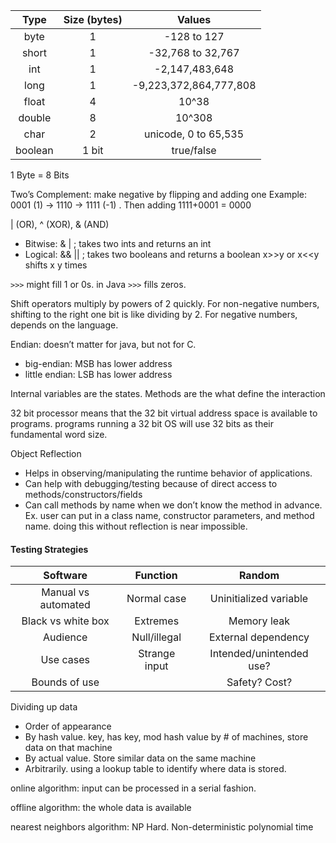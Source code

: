 | Type  | Size (bytes) | Values |
|:-----:|:------------:|:------:|
|byte   | 1            | -128 to 127 |
|short  | 1            | -32,768 to 32,767 |
|int    | 1            | -2,147,483,648 |
|long   | 1            | -9,223,372,864,777,808|
|float  | 4            | 10^38 |
|double | 8            | 10^308 |
|char   | 2            | unicode, 0 to 65,535 |
|boolean| 1 bit        | true/false

1 Byte = 8 Bits

Two’s Complement:
make negative by flipping and adding one
Example: 0001 (1) -> 1110 -> 1111 (-1) . Then adding 1111+0001 = 0000

| (OR), ^ (XOR), & (AND)

* Bitwise: & | ; takes two ints and returns an int
* Logical: && || ; takes two booleans and returns a boolean
x>>y or x<<y shifts x y times

```>>>``` might fill 1 or 0s. in Java ```>>>``` fills zeros.

Shift operators multiply by powers of 2 quickly. For non-negative numbers, shifting to the right one bit is like dividing by 2. For negative numbers, depends on the language.

Endian: doesn’t matter for java, but not for C.

* big-endian: MSB has lower address
* little endian: LSB has lower address

Internal variables are the states. Methods are the what define the interaction

32 bit processor means that the 32 bit virtual address space is available to programs. programs running a 32 bit OS will use 32 bits as their fundamental word size. 

Object Reflection

* Helps in observing/manipulating the runtime behavior of applications.
* Can help with debugging/testing because of direct access to methods/constructors/fields
* Can call methods by name when we don’t know the method in advance. Ex. user can put in a class name, constructor parameters, and method name. doing this without reflection is near impossible.

#### Testing Strategies
| Software | Function | Random |
|:--:|:--:|:--:|
|Manual vs automated |Normal case|Uninitialized variable|
|Black vs white box|Extremes|Memory leak|
|Audience|Null/illegal| External dependency|
|Use cases|Strange input| Intended/unintended use?|
|Bounds of use| | Safety? Cost? |

Dividing up data

* Order of appearance
* By hash value. key, has key, mod hash value by # of machines, store data on that machine
* By actual value. Store similar data on the same machine
* Arbitrarily. using a lookup table to identify where data is stored. 

online algorithm: input can be processed in a serial fashion.

offline algorithm: the whole data is available

nearest neighbors algorithm: NP Hard. Non-deterministic polynomial time
